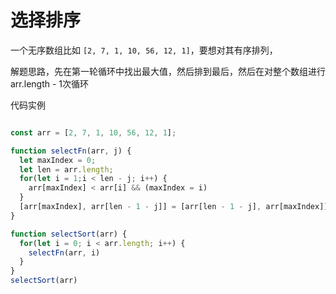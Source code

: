 # 选择排序

一个无序数组比如 `[2, 7, 1, 10, 56, 12, 1]`，要想对其有序排列，

解题思路，先在第一轮循环中找出最大值，然后排到最后，然后在对整个数组进行arr.length - 1次循环

代码实例
```js

const arr = [2, 7, 1, 10, 56, 12, 1];

function selectFn(arr, j) {
  let maxIndex = 0;
  let len = arr.length;
  for(let i = 1;i < len - j; i++) {
    arr[maxIndex] < arr[i] && (maxIndex = i)
  }
  [arr[maxIndex], arr[len - 1 - j]] = [arr[len - 1 - j], arr[maxIndex]]
}

function selectSort(arr) {
  for(let i = 0; i < arr.length; i++) {
    selectFn(arr, i)
  }
}
selectSort(arr)

```
